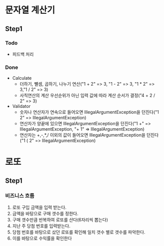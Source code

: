 # 문자열 계산기
## Step1

### Todo
  - 피드백 처리

### Done
- Calculate
  - 더하기, 뺼셈, 곱하기, 나누기 연산("1 + 2" => 3, "1 - 2" => 3, "1 * 2" => 3,"1 / 2" => 3)
  - 사칙연산의 계산 우선순위가 아닌 입력 값에 따라 계산 순서가 결정("4 + 2 / 2" => 3)
- Validator
  - 숫자나 연산자가 연속으로 들어오면 IllegalArgumentException을 던진다("1 2" => IllegalArgumentException)
  - 연산자가 양끝에 있으면 IllegalArgumentException을 던진다("1 +" => IllegalArgumentException, "+ 1" => IllegalArgumentException)
  - 연산자는 +,-,*,/ 이외의 값이 들어오면 IllegalArgumentException을 던진다("1 ( 2" => IllegalArgumentException)

# 로또
## Step1

### 비즈니스 흐름
1. 로또 구입 금액을 입력 받는다.
2. 금액을 바탕으로 구매 갯수를 정한다.
3. 구매 갯수만큼 반복하여 로또를 산다(6자리씩 뽑는다)
4. 지난 주 당첨 번호를 입력받는다.
5. 당첨 번호를 바탕으로 샀던 로또를 확인해 일치 갯수 별로 갯수를 파악한다.
6. 이를 바탕으로 수익률을 확인한다